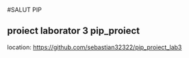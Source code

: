 
#SALUT PIP
## proiect laborator 3 pip_proiect

location: https://github.com/sebastian32322/pip_proiect_lab3